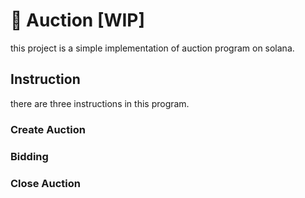 # 🚧 Auction [WIP]

this project is a simple implementation of auction program on solana.

## Instruction

there are three instructions in this program.

### Create Auction

### Bidding

### Close Auction
